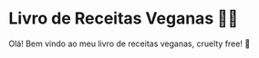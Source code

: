 # Livro de Receitas Veganas :man_cook:

Olá! Bem vindo ao meu livro de receitas veganas, cruelty free! :wave:



 
